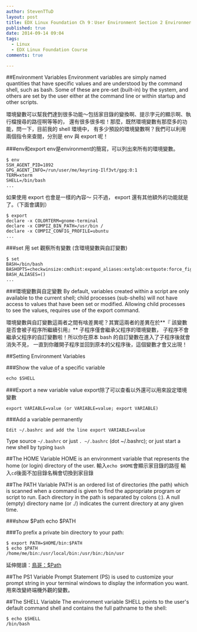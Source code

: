 ```yaml
---
author: StevenTTuD
layout: post
title: EDX Linux Foundation Ch 9：User Environment Section 2 Environment Variables
published: true
date: 2014-09-14 09:04
tags:
  - Linux
  - EDX Linux Foundation Course
comments: true

---
```


##Environment Variables
Environment variables are simply named quantities that have specific values and are understood by the command shell, such as bash. Some of these are pre-set (built-in) by the system, and others are set by the user either at the command line or within startup and other scripts.

環境變數可以幫我們達到很多功能～包括家目錄的變換啊、提示字元的顯示啊、執行檔搜尋的路徑啊等等的， 還有很多很多啦！那麼，既然環境變數有那麼多的功能，問一下，目前我的 shell 環境中， 有多少預設的環境變數啊？我們可以利用兩個指令來查閱，分別是 env 與 export 呢！

###env和export
env是environment的簡寫，可以列出來所有的環境變數。
```
$ env
SSH_AGENT_PID=1892
GPG_AGENT_INFO=/run/user/me/keyring-Ilf3vt/gpg:0:1
TERM=xterm
SHELL=/bin/bash
...
```
如果使用 export 也會是一樣的內容～ 只不過， export 還有其他額外的功能就是了。（下面會講到）
```
$ export
declare -x COLORTERM=gnome-terminal
declare -x COMPIZ_BIN_PATH=/usr/bin /
declare -x COMPIZ_CONFIG_PROFILE=ubuntu
...
```
###set
用 set 觀察所有變數 (含環境變數與自訂變數)
```
$ set
BASH=/bin/bash
BASHOPTS=checkwinsize:cmdhist:expand_aliases:extglob:extquote:force_fignore
BASH_ALIASES=()
...
```
###環境變數與自定變數
By default, variables created within a script are only available to the current shell; child processes (sub-shells) will not have access to values that have been set or modified. Allowing child processes to see the values, requires use of the export command.

環境變數與自訂變數這兩者之間有啥差異呢？其實這兩者的差異在於**『 該變數是否會被子程序所繼續引用』**
子程序僅會繼承父程序的環境變數， 子程序不會繼承父程序的自訂變數啦！所以你在原本 bash 的自訂變數在進入了子程序後就會消失不見， 一直到你離開子程序並回到原本的父程序後，這個變數才會又出現！

##Setting Environment Variables

###Show the value of a specific variable
```
echo $SHELL
```
###Export a new variable value
export除了可以查看以外還可以用來設定環境變數
```
export VARIABLE=value (or VARIABLE=value; export VARIABLE)
```
###Add a variable permanently
```
Edit ~/.bashrc and add the line export VARIABLE=value
```
Type source ```~/.bashrc``` or just ```. ~/.bashrc``` (dot ~/.bashrc); or just start a new shell by typing  ```bash```

##The HOME Variable
HOME is an environment variable that represents the home (or login) directory of the user.
輸入```echo $HOME```會顯示家目錄的路徑
輸入```cd```後面不加目錄名稱會切換到家目錄

##The PATH Variable
PATH is an ordered list of directories (the path) which is scanned when a command is given to find the appropriate program or script to run. Each directory in the path is separated by colons (:). A null (empty) directory name (or ./) indicates the current directory at any given time.

###show $Path
echo $PATH

###To prefix a private bin directory to your path:
```
$ export PATH=$HOME/bin:$PATH
$ echo $PATH
/home/me/bin:/usr/local/bin:/usr/bin:/bin/usr
```
延伸閱讀：[鳥哥：$Path](http://linux.vbird.org/linux_basic/0220filemanager.php#dir_path)

##The PS1 Variable
Prompt Statement (PS) is used to customize your prompt string in your terminal windows to display the information you want.
用來改變終端機外觀的變數。

##The SHELL Variable
The environment variable SHELL points to the user's default command shell and contains the full pathname to the shell:
```
$ echo $SHELL
/bin/bash
```